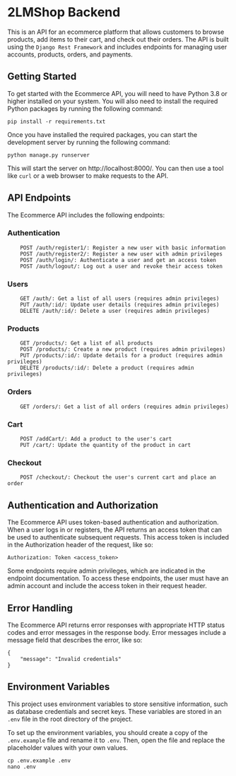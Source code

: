 # 2LMShop Backend

This is an API for an ecommerce platform that allows customers to browse products, add items to their cart, and check out their orders. The API is built using the `Django Rest Framework` and includes endpoints for managing user accounts, products, orders, and payments.  

## Getting Started
To get started with the Ecommerce API, you will need to have Python 3.8 or higher installed on your system. You will also need to install the required Python packages by running the following command:

`pip install -r requirements.txt`

Once you have installed the required packages, you can start the development server by running the following command:

`python manage.py runserver`

This will start the server on http://localhost:8000/. You can then use a tool like `curl` or a web browser to make requests to the API.
  
## API Endpoints

The Ecommerce API includes the following endpoints:  
### Authentication
```
    POST /auth/register1/: Register a new user with basic information
    POST /auth/register2/: Register a new user with admin privileges
    POST /auth/login/: Authenticate a user and get an access token
    POST /auth/logout/: Log out a user and revoke their access token
```
### Users  
```
    GET /auth/: Get a list of all users (requires admin privileges)
    PUT /auth/:id/: Update user details (requires admin privileges)
    DELETE /auth/:id/: Delete a user (requires admin privileges)  
``` 
### Products
```
    GET /products/: Get a list of all products
    POST /products/: Create a new product (requires admin privileges)
    PUT /products/:id/: Update details for a product (requires admin privileges)
    DELETE /products/:id/: Delete a product (requires admin privileges)
```
### Orders
```
    GET /orders/: Get a list of all orders (requires admin privileges)
```
### Cart
```
    POST /addCart/: Add a product to the user's cart
    PUT /cart/: Update the quantity of the product in cart
```
### Checkout
```
    POST /checkout/: Checkout the user's current cart and place an order
```

## Authentication and Authorization

The Ecommerce API uses token-based authentication and authorization. When a user logs in or registers, the API returns an access token that can be used to authenticate subsequent requests. This access token is included in the Authorization header of the request, like so:

`Authorization: Token <access_token>`

Some endpoints require admin privileges, which are indicated in the endpoint documentation. To access these endpoints, the user must have an admin account and include the access token in their request header.  

## Error Handling
The Ecommerce API returns error responses with appropriate HTTP status codes and error messages in the response body. Error messages include a message field that describes the error, like so:

```
{
    "message": "Invalid credentials"
}
```

## Environment Variables

This project uses environment variables to store sensitive information, such as database credentials and secret keys. These variables are stored in an `.env` file in the root directory of the project.

To set up the environment variables, you should create a copy of the `.env.example` file and rename it to `.env`. Then, open the file and replace the placeholder values with your own values.

```
cp .env.example .env
nano .env
```